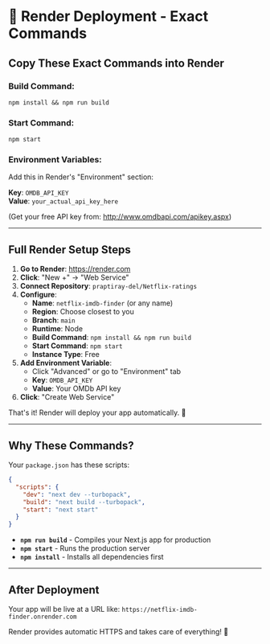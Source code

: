 # 🚀 Render Deployment - Exact Commands

## Copy These Exact Commands into Render

### Build Command:
```
npm install && npm run build
```

### Start Command:
```
npm start
```

### Environment Variables:
Add this in Render's "Environment" section:

**Key**: `OMDB_API_KEY`  
**Value**: `your_actual_api_key_here`

(Get your free API key from: http://www.omdbapi.com/apikey.aspx)

---

## Full Render Setup Steps

1. **Go to Render**: https://render.com
2. **Click**: "New +" → "Web Service"
3. **Connect Repository**: `praptiray-del/Netflix-ratings`
4. **Configure**:
   - **Name**: `netflix-imdb-finder` (or any name)
   - **Region**: Choose closest to you
   - **Branch**: `main`
   - **Runtime**: Node
   - **Build Command**: `npm install && npm run build`
   - **Start Command**: `npm start`
   - **Instance Type**: Free
5. **Add Environment Variable**:
   - Click "Advanced" or go to "Environment" tab
   - **Key**: `OMDB_API_KEY`
   - **Value**: Your OMDb API key
6. **Click**: "Create Web Service"

That's it! Render will deploy your app automatically. 🎉

---

## Why These Commands?

Your `package.json` has these scripts:
```json
{
  "scripts": {
    "dev": "next dev --turbopack",
    "build": "next build --turbopack",
    "start": "next start"
  }
}
```

- **`npm run build`** - Compiles your Next.js app for production
- **`npm start`** - Runs the production server
- **`npm install`** - Installs all dependencies first

---

## After Deployment

Your app will be live at a URL like:
`https://netflix-imdb-finder.onrender.com`

Render provides automatic HTTPS and takes care of everything! 🚀
